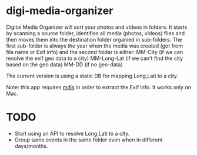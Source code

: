 # digi-media-organizer
Digital Media Organizer will sort your photos and videos in folders. It starts by scanning a source folder, identifies all media (photos, videos) files and then moves them into the destination folder organied in sub-folders. The first sub-folder is always the year when the media was created (got from file name or Exif info) and the second folder is either:
MM-City (if we can resolve the exif geo data to a city) 
MM-Long-Lat (if we can't find the city based on the geo data)
MM-DD (if no geo-data)

The current version is using a static DB for mapping Long,Lati to a city. 

Note: this app requires [mdls](https://ss64.com/osx/mdls.html) in order to extract the Exif info. It works only on Mac.

# TODO
* Start using an API to resolve Long,Lati to a city. 
* Group same events in the same folder even when in different days/months.
